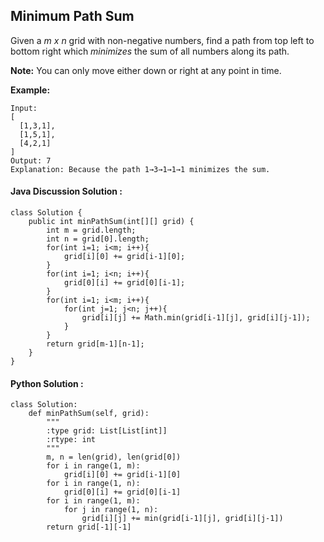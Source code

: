 ## Minimum Path Sum

Given a *m x n* grid with non-negative numbers, find a path from top left to bottom right which *minimizes* the sum of all numbers along its path.

**Note:** You can only move either down or right at any point in time.

**Example:**

	Input:
	[
	  [1,3,1],
	  [1,5,1],
	  [4,2,1]
	]
	Output: 7
	Explanation: Because the path 1→3→1→1→1 minimizes the sum.

#### Java Discussion Solution :

	class Solution {
	    public int minPathSum(int[][] grid) {
	        int m = grid.length;
	    	int n = grid[0].length;
	    	for(int i=1; i<m; i++){
	    		grid[i][0] += grid[i-1][0];
	    	}
	    	for(int i=1; i<n; i++){
	    		grid[0][i] += grid[0][i-1];
	    	}
	    	for(int i=1; i<m; i++){
	    		for(int j=1; j<n; j++){
	    			grid[i][j] += Math.min(grid[i-1][j], grid[i][j-1]);
	    		}
	    	}
	    	return grid[m-1][n-1];
	    }
	}

#### Python Solution :

	class Solution:
	    def minPathSum(self, grid):
	        """
	        :type grid: List[List[int]]
	        :rtype: int
	        """
	        m, n = len(grid), len(grid[0])
	        for i in range(1, m):
	            grid[i][0] += grid[i-1][0]
	        for i in range(1, n):
	            grid[0][i] += grid[0][i-1]
	        for i in range(1, m):
	            for j in range(1, n):
	                grid[i][j] += min(grid[i-1][j], grid[i][j-1])
	        return grid[-1][-1]